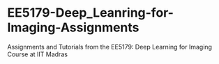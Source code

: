 # EE5179-Deep_Leanring-for-Imaging-Assignments
Assignments and Tutorials from the EE5179: Deep Learning for Imaging Course at IIT Madras

